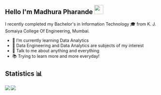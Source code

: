 ## Hello I'm Madhura Pharande <img src="https://user-images.githubusercontent.com/42378118/110234147-e3259600-7f4e-11eb-95be-0c4047144dea.gif" width="30"> 

I recently completed my Bachelor's in Information Technology 🎓 from K. J. Somaiya College Of Engineering, Mumbai. 

- 🌱 I’m currently learning Data Analytics
- 🧐 Data Engineering and Data Analytics are subjects of my interest
- 💬 Talk to me about anything and everything
- 📚 Trying to learn more and more everyday!

## Statistics  📊 

<img align="left" src="https://github-readme-stats.vercel.app/api/top-langs/?username=Mmddzz3&hide=java,c&show_icons=true&title_color=ffffff&icon_color=bb2acf&text_color=daf7dc&bg_color=151515" />
<img src = "https://github-readme-stats.vercel.app/api?username=Mmddzz3&&show_icons=true&title_color=ffffff&icon_color=bb2acf&text_color=daf7dc&bg_color=151515">




